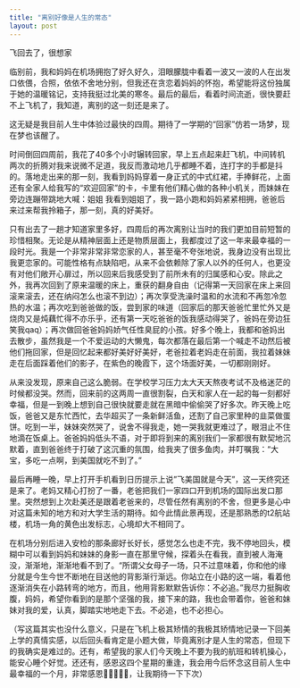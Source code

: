 ```yaml
---
title: "离别好像是人生的常态"
layout: post 
---
```


飞回去了，很想家

临别前，我和妈妈在机场拥抱了好久好久，泪眼朦胧中看着一波又一波的人在出发口依偎，合照，依依不舍地分别，但我还在贪恋着妈妈的怀抱，希望能将这份独属于她的温暖铭记，支持我挺过北美的寒冬。最后的最后，看着时间流逝，很快要赶不上飞机了，我知道，离别的这一刻还是来了。

这无疑是我目前人生中体验过最快的四周。期待了一学期的“回家”仿若一场梦，现在梦也该醒了。

时间倒回四周前，我花了40多个小时辗转回家，早上五点起来赶飞机，中间转机两次的折腾对我来说微不足道，我反而激动地几乎都睡不着，连打字的手都是抖的。落地走出来的那一刻，我看到妈妈穿着一身正式的中式红裙，手捧鲜花，上面还有全家人给我写的“欢迎回家”的卡，卡里有他们精心做的各种小机关，而妹妹在旁边连蹦带跳地大喊：姐姐 我看到姐姐了，我一路小跑和妈妈紧紧相拥，爸爸后来过来帮我拎箱子，那一刻，真的好美好。

只有出去了一趟才知道家里多好，四周后的再次离别让当时的我们更加目前短暂的珍惜相聚。无论是从精神层面上还是物质层面上，我都度过了这一年来最幸福的一段时光。我是一个非常非常非常恋家的人，甚至毫不夸张地说，我身边没有出现比我更恋家的。可能性格有点缺陷吧，从来不会依赖除了家人以外的任何人，也更没有对他们敞开心扉过，所以回来后我感受到了前所未有的归属感和心安。除此之外，我再次回到了原来温暖的床上，重获的翻身自由（记得第一天回家在床上来回滚来滚去，还在纳闷怎么也滚不到边）；再次享受洗澡时温和的水流和不再忽冷忽热的水温；再次吃到爸爸做的饭，尝到家的味道（回家后的那天爸爸忙里忙外又是烧肉又是炖藕忙得不亦乐乎，还有第一天吃爸爸的饭我感动得哭了，爸妈在旁边狂笑我qaq）；再次做回爸爸妈妈娇气任性臭屁的小孩。好多个晚上，我都和爸妈出去散步，虽然我是一个不爱运动的大懒鬼，每次都落在最后第一个喊走不动然后被他们拖回家，但是回忆起来都好美好好美好，老爸拉着老妈走在前面，我拉着妹妹走在后面踩着他们的影子，在紫色的晚霞下，这个场面好美，一切都刚刚好。

从来没发现，原来自己这么脆弱。在学校学习压力太大天天熬夜考试不及格迷茫的时候都没哭。然而，回来前的这两周一直很割裂，白天和家人在一起的每一刻都好幸福，但是一到晚上想到自己很快就要走就在黑暗中偷偷哭了好多次。昨天晚上吃饭，爸爸又是东忙西忙，去华超买了一条新鲜活鱼，还割了自己家里种的韭菜做蛋饼。吃到一半，妹妹突然哭了，说舍不得我走，她一哭我就更难过了，眼泪止不住地滴在饭桌上。爸爸妈妈低头不语，对于即将到来的离别我们一家都很有默契地沉默着，直到爸爸终于打破了这沉重的氛围，给我夹了很多鱼肉，并叮嘱我：“大宝，多吃一点啊，到美国就吃不到了。”

最后再睡一晚，早上打开手机看到日历提示上说”飞美国就是今天”，这一天终究还是来了。老妈又精心打扮了一番，老爸把我们一家四口开到机场的国际出发口那里。突然想到上次赴美还是跟着老爸来的，尽管任然有离别的不舍，但更多是心中对这篇未知的地方和对大学生活的期待。如今此情此景再现，还是那熟悉的t2航站楼，机场一角的黄色出发标志，心境却大不相同了。

在机场分别后进入安检的那条廊好长好长，感觉怎么也走不完，我不停地回头，模糊中可以看到妈妈和妹妹的身影一直在那里守候，探着头在看我，直到被人海淹没，渐渐地，渐渐地看不到了。“所谓父女母子一场，只不过意味着，你和他的缘分就是今生今世不断地在目送他的背影渐行渐远。你站立在小路的这一端，看着他逐渐消失在小路转弯的地方，而且，他用背影默默告诉你：不必追。”我尽力挺胸收腹，妈妈，希望你看到的是那个坚强的我，接下来的路，我也会带着你，爸爸和妹妹对我的爱，认真，脚踏实地地走下去。不必追，也不必担心。

（写这篇其实也没什么意义，只是在飞机上极其矫情的我极其矫情地记录一下回美上学的真情实感，以后回头看肯定是小题大做，毕竟离别才是人生的常态，但现下的我确实是难过的。还有，希望我的家人们今天晚上不要为我的航班和转机操心，能安心睡个好觉。还还有，感恩这四个星期的重逢，我会用今后怀念这目前人生中最幸福的一个月，非常感恩👨‍👩‍👧‍👧✨，让我期待一下下次）
